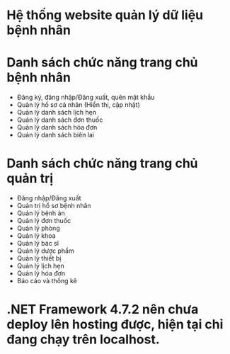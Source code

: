 # Hệ thống website quản lý dữ liệu bệnh nhân

# Danh sách chức năng trang chủ bệnh nhân
- Đăng ký, đăng nhập/Đăng xuất, quên mật khẩu
- Quản lý hồ sơ cá nhân (Hiển thị, cập nhật)
- Quản lý danh sách lịch hẹn
- Quản lý danh sách đơn thuốc
- Quản lý danh sách hóa đơn
- Quản lý danh sách biên lai
# Danh sách chức năng trang chủ quản trị
- Đăng nhập/Đăng xuất
- Quản trị hồ sơ bệnh nhân
- Quản lý bệnh án
- Quản lý đơn thuốc
- Quản lý phòng
- Quản lý khoa
- Quản lý bác sĩ
- Quản lý dược phẩm
- Quản lý thiết bị
- Quản lý lịch hẹn
- Quản lý hóa đơn
- Báo cáo và thống kê

# .NET Framework 4.7.2 nên chưa deploy lên hosting được, hiện tại chỉ đang chạy trên localhost.
